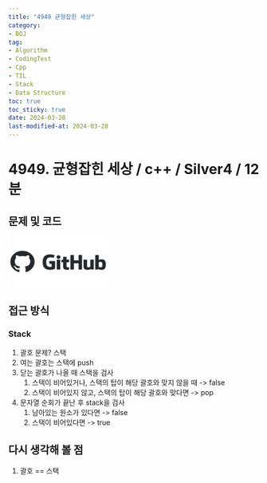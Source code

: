 ```yaml
---
title: "4949 균형잡힌 세상"
category:
- BOJ
tag:
- Algorithm
- CodingTest
- Cpp
- TIL
- Stack
- Data Structure
toc: true
toc_sticky: true
date: 2024-03-28
last-modified-at: 2024-03-28
---
```


# 4949. 균형잡힌 세상 / c++ / Silver4 / 12분

## 문제 및 코드

[<img src="https://github.com/Sho1007/sho1007.github.io/blob/main/assets/images/github-logo-vector.png?raw=true" width="200" height="100"/>](https://github.com/Sho1007/Algorithm/tree/main/%EB%B0%B1%EC%A4%80/Silver/4949.%E2%80%85%EA%B7%A0%ED%98%95%EC%9E%A1%ED%9E%8C%E2%80%85%EC%84%B8%EC%83%81)

## 접근 방식
### Stack
1. 괄호 문제? 스택
2. 여는 괄호는 스택에 push
3. 닫는 괄호가 나올 때 스택을 검사
    1. 스택이 비어있거나, 스택의 탑이 해당 괄호와 맞지 않을 때 -> false
    2. 스택이 비어있지 않고, 스택의 탑이 해당 괄호와 맞다면 -> pop
4. 문자열 순회가 끝난 후 stack을 검사
    1. 남아있는 원소가 있다면 -> false
    2. 스택이 비어있다면 -> true


## 다시 생각해 볼 점
1. 괄호 == 스택